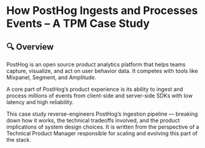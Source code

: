 # How PostHog Ingests and Processes Events – A TPM Case Study

## 🔍 Overview

PostHog is an open source product analytics platform that helps teams capture, visualize, and act on user behavior data. It competes with tools like Mixpanel, Segment, and Amplitude.

A core part of PostHog’s product experience is its ability to ingest and process millions of events from client-side and server-side SDKs with low latency and high reliability.

This case study reverse-engineers PostHog’s ingestion pipeline — breaking down how it works, the technical tradeoffs involved, and the product implications of system design choices. It is written from the perspective of a Technical Product Manager responsible for scaling and evolving this part of the stack.
